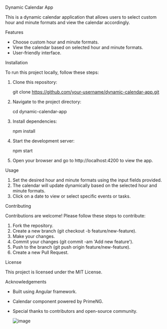 Dynamic Calendar App

This is a dynamic calendar application that allows users to select custom hour and minute formats and view the calendar accordingly.

Features

- Choose custom hour and minute formats.
- View the calendar based on selected hour and minute formats.
- User-friendly interface.

Installation

To run this project locally, follow these steps:

1. Clone this repository:

   git clone https://github.com/your-username/dynamic-calendar-app.git

2. Navigate to the project directory:

   cd dynamic-calendar-app

3. Install dependencies:

   npm install

4. Start the development server:

   npm start

5. Open your browser and go to http://localhost:4200 to view the app.

Usage

1. Set the desired hour and minute formats using the input fields provided.
2. The calendar will update dynamically based on the selected hour and minute formats.
3. Click on a date to view or select specific events or tasks.

Contributing

Contributions are welcome! Please follow these steps to contribute:

1. Fork the repository.
2. Create a new branch (git checkout -b feature/new-feature).
3. Make your changes.
4. Commit your changes (git commit -am 'Add new feature').
5. Push to the branch (git push origin feature/new-feature).
6. Create a new Pull Request.

License

This project is licensed under the MIT License.

Acknowledgements

- Built using Angular framework.
- Calendar component powered by PrimeNG.
- Special thanks to contributors and open-source community.

  ![image](https://github.com/tejas821/dynamic-calender/assets/53937937/c6160755-df2b-4295-a59e-938db38b25b1)

